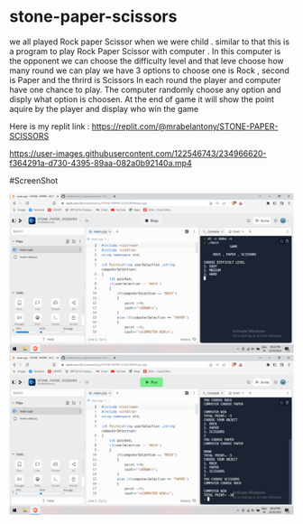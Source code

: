 # stone-paper-scissors
 
we all played Rock paper Scissor when we were child . similar to that this is a program to play Rock Paper Scissor with computer . In this computer is the opponent 
we can choose the difficulty level and that leve choose how many round we can play
we have 3 options to choose one is Rock , second is Paper and the thrird is Scissors
In each round the player and computer have one chance to play.
The computer randomly choose any option and disply what option is choosen.
At the end of game it will show the point aquire by the player and display who win the game

Here is my replit link : https://replit.com/@mrabelantony/STONE-PAPER-SCISSORS



https://user-images.githubusercontent.com/122546743/234966620-f364291a-d730-4395-89aa-082a0b92140a.mp4




#ScreenShot

![Capture1](/screenshot/1.png)
![Capture1](/screenshot/2.png)

